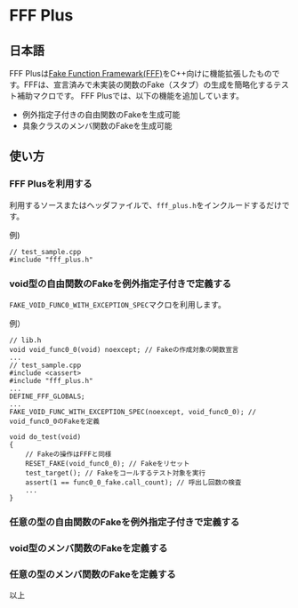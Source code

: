
# FFF Plus

## 日本語

FFF Plusは[Fake Function Framewark(FFF)](https://github.com/meekrosoft/fff)をC++向けに機能拡張したものです。FFFは、宣言済みで未実装の関数のFake（スタブ）の生成を簡略化するテスト補助マクロです。
FFF Plusでは、以下の機能を追加しています。

- 例外指定子付きの自由関数のFakeを生成可能
- 具象クラスのメンバ関数のFakeを生成可能

## 使い方

### FFF Plusを利用する

利用するソースまたはヘッダファイルで、`fff_plus.h`をインクルードするだけです。

例)

```{*.cpp}
// test_sample.cpp
#include "fff_plus.h"
```


### void型の自由関数のFakeを例外指定子付きで定義する

`FAKE_VOID_FUNC0_WITH_EXCEPTION_SPEC`マクロを利用します。

例）

```{*.cpp}
// lib.h
void void_func0_0(void) noexcept; // Fakeの作成対象の関数宣言
...
// test_sample.cpp
#include <cassert>
#include "fff_plus.h"
...
DEFINE_FFF_GLOBALS;
...
FAKE_VOID_FUNC_WITH_EXCEPTION_SPEC(noexcept, void_func0_0); // void_func0_0のFakeを定義

void do_test(void)
{
    // Fakeの操作はFFFと同様
    RESET_FAKE(void_func0_0); // Fakeをリセット
    test_target(); // Fakeをコールするテスト対象を実行
    assert(1 == func0_0_fake.call_count); // 呼出し回数の検査
    ...
}
```

### 任意の型の自由関数のFakeを例外指定子付きで定義する

### void型のメンバ関数のFakeを定義する

### 任意の型のメンバ関数のFakeを定義する


以上
